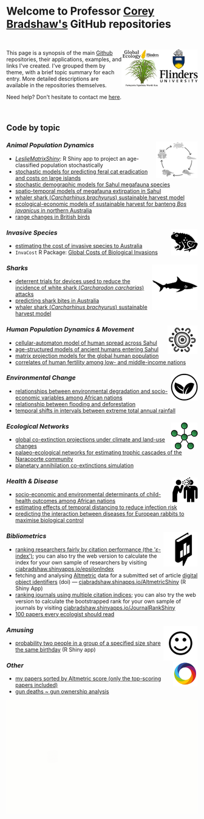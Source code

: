 # Welcome to Professor [Corey Bradshaw's](http://GlobalEcologyFlinders.com/people/#CJAB) GitHub repositories
<br>


[<img src="F_V_CMYK.png" alt="Flinders University" width="100" align="right" />](http://www.flinders.edu.au)
[<img src="GEL Logo Kaurna transparent.png" alt="Global Ecology Laboratory" width="100" align="right" />](http://GlobalEcologyFlinders.com)
This page is a synopsis of the main [Github](https://github.com/cjabradshaw/) repositories, their applications, examples, and links I've created. I've grouped them by theme, with a brief topic summary for each entry. More detailed descriptions are available in the repositories themselves.


Need help? Don't hesitate to contact me [here](mailto:corey.bradshaw@flinders.edu.au).

<br>

## Code by topic

### _Animal Population Dynamics_ <img src="life cycle.png" width="110" align="right" />
- <em>[LeslieMatrixShiny](https://cjabradshaw.shinyapps.io/LeslieMatrixShiny/)</em>: R Shiny app to project an age-classified population stochastically
- [stochastic models for predicting feral cat eradication and costs on large islands](https://github.com/cjabradshaw/FeralCatEradication)
- [stochastic demographic models for Sahul megafauna species](https://github.com/cjabradshaw/MegafaunaSusceptibility)
- [spatio-temporal models of megafauna extirpation in Sahul](https://github.com/cjabradshaw/SEOZ_megafauna_extirpation)
- [whaler shark (_Carcharhinus brachyurus_) sustainable harvest model](https://github.com/cjabradshaw/WhalerSharkModel)
- [ecological-economic models of sustainable harvest for banteng <em>Bos javanicus</em> in northern Australia](https://github.com/cjabradshaw/bantengharvest)
- [range changes in British birds](https://github.com/cjabradshaw/BritishBirdsRangeChange)

### _Invasive Species_ <img src="toad.png" height="70" align="right" />
- [estimating the cost of invasive species to Australia](https://github.com/cjabradshaw/InvasiveSppCostsAustralia)
- <code>InvaCost</code> R Package: [Global Costs of Biological Invasions](https://github.com/cjabradshaw/invacost)

### _Sharks_  <img src="shark.png" width="120" align="right" />
- [deterrent trials for devices used to reduce the incidence of white shark (_Carcharodon carcharias_) attacks](https://github.com/cjabradshaw/whitesharkdeterrents)
- [predicting shark bites in Australia](https://github.com/cjabradshaw/sharkbite)
- [whaler shark (_Carcharhinus brachyurus_) sustainable harvest model](https://github.com/cjabradshaw/WhalerSharkModel)

### _Human Population Dynamics & Movement_ <img src="people transparent.png" width="80" align="right" />
- [cellular-automaton model of human spread across Sahul](https://github.com/cjabradshaw/SahulHumanSpread)
- [age-structured models of ancient humans entering Sahul](https://github.com/cjabradshaw/SahulHuman)
- [matrix projection models for the global human population](https://github.com/cjabradshaw/globalhumanmodel)
- [correlates of human fertility among low- and middle-income nations](https://github.com/cjabradshaw/humanfertility)

### _Environmental Change_ <img src="environment.png" height="70" align="right" />
- [relationships between environmental degradation and socio-economic variables among African nations](https://github.com/cjabradshaw/EnvironRankAfrica)
- [relationship between flooding and deforestation](https://github.com/cjabradshaw/forestsfloods)
- [temporal shifts in intervals between extreme total annual rainfall](https://github.com/cjabradshaw/precipExtremes)

### _Ecological Networks_ <img src="ntwrk.png" height="70" align="right" />
- [global co-extinction projections under climate and land-use changes](https://github.com/cjabradshaw/global_coextinctions)
- [palaeo-ecological networks for estimating trophic cascades of the Naracoorte community](https://github.com/cjabradshaw/Inferring-networks-and-modelling-trophic-cascades)
- [planetary annihilation co-extinctions simulation](https://github.com/cjabradshaw/co-extinctions)

### _Health & Disease_ <img src="disease.png" height="65" align="right" />
- [socio-economic and environmental determinants of child-health outcomes among African nations](https://github.com/cjabradshaw/AfricaChildHealth)
- [estimating effects of temporal distancing to reduce infection risk](https://github.com/cjabradshaw/COVID19distancing)
- [predicting the interaction between diseases for European rabbits to maximise biological control](https://github.com/cjabradshaw/rabbitdisease)

### _Bibliometrics_  <img src="book black.png" height="90" align="right" />
- [ranking researchers fairly by citation performance (the '_ε_-index')](https://github.com/cjabradshaw/EpsilonIndex); you can also try the web version to calculate the index for your own sample of researchers by visiting [cjabradshaw.shinyapps.io/epsilonIndex](https://cjabradshaw.shinyapps.io/epsilonIndex/)
- fetching and analysing [Altmetric](https://www.altmetric.com/about-altmetrics/what-are-altmetrics/) data for a submitted set of article [digital object identifiers](https://www.doi.org/) (doi) — [cjabradshaw.shinapps.io/AltmetricShiny](https://cjabradshaw.shinyapps.io/AltmetricShiny/) (R Shiny App)
- [ranking journals using multiple citation indices](https://github.com/cjabradshaw/JournalRanks); you can also try the web version to calculate the bootstrapped rank for your own sample of journals by visiting [cjabradshaw.shinyapps.io/JournalRankShiny](https://cjabradshaw.shinyapps.io/JournalRankShiny/)
- [100 papers every ecologist should read](https://github.com/cjabradshaw/HIPE)

### _Amusing_  <img src="smiley.png" height="90" align="right" />
- [probability two people in a group of a specified size share the same birthday](https://github.com/cjabradshaw/SameBirthdayShiny) (R Shiny app)

### _Other_  <img src="altmetric_logo.png" height="65" align="right" />
- [my papers sorted by Altmetric score (only the top-scoring papers included)](https://cjabradshaw.github.io/AltmetricBradshaw/)
- [gun deaths ~ gun ownership analysis](https://github.com/cjabradshaw/guns)


[<img src="animatedCABAH logo.gif" alt="ARC Centre of Excellence for Australian Biodiversity and Heritage" height="300" align="center" />](http://EpicAustralia.org.au/)

